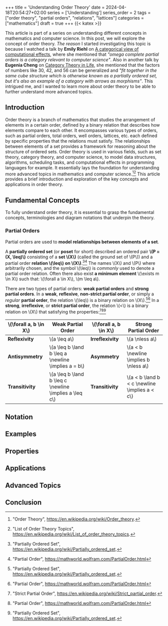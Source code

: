 +++
title = 'Understanding Order Theory'
date = 2024-04-18T20:54:27+02:00
series = ['Understanding']
series_order = 2
tags = ["order theory", "partial orders", "relations", "lattices"]
categories = ["mathematics"]
draft = true
+++
{{< katex >}}
<command- for-all="span.katex-mathml" remove-element defer>

This article is part of a series on understanding different concepts in mathematics and computer science.
In this post, we will explore the concept of order theory.
*The reason* I started investigating this topic is because I watched a talk by **Emily Riehl** on [A categorical view of computational effects](https://youtu.be/Ssx2_JKpB3U?t=601), where she mentioned that *"omega complete partial orders is a category relevant to computer science"*. Also in another talk by **Eugenia Cheng** on [Category Theory in Life](https://youtu.be/ho7oagHeqNc?t=919), she mentioned that the factors of numbers like 30, 42, and 56 can be generalized and *"fit together in the same cube structure which is otherwise known as a partially ordered set, but it's also an example of a category with arrows as morphisms"*.
This intrigued me, and I wanted to learn more about order theory to be able to further understand more advanced topics.

<!----------------------------------------------------------------->

## Introduction
<!--
    - Briefly define what partial orders are and their significance in mathematics and computer science.
    - Define the terms used in the context of partial orders.
    - Explain the defining properties of partial orders: reflexivity, antisymmetry, and transitivity.
    - Discuss the concept of posets (partially ordered sets).
    - Cover Relations
    - Chains
    - Lattices
    - Complete Partial Orders
    - Total Orders
    - Preorders
    - Strict Partial Orders
    - Weak Orders
    - Complete Lattices
-->

Order theory is a branch of mathematics that studies the arrangement of elements in a certain order,
defined by a binary relation that describes how elements compare to each other.
It encompasses various types of orders, such as partial orders, total orders, well orders, lattices, etc. each defined by specific properties that the relations must satisfy.
The relationships between elements of a set provides a framework for reasoning about the structure of ordered sets.
Order theory is used in various fields, such as set theory, category theory, and computer science, to model data structures, algorithms, scheduling tasks, and computational effects in programming languages for example.
It essentially lays the foundation for understanding more advanced topics in mathematics and computer science.[^OrderTheory][^ListOfOrderTheoryTopics]
This article provides a brief introduction and exploration of the key concepts and applications in order theory.

## Fundamental Concepts

To fully understand order theory, it is essential to grasp the fundamental concepts, terminologies and diagram notations that underpin the theory.

### Partial Orders

Partial orders are used to **model relationships between elements of a set**.

A **partially ordered set** (or **poset** for short) described an ordered pair **\\(P = (X, \leq)\\)** consisting of a **set \\(X\\)** (called the ground set of \\(P\\)) and a partial order **relation \\(\leq\\) on \\(X\\)**.[^PartiallyOrderedSet][^PartialOrder_Wolfram]
The names \\(X\\) and \\(P\\) where arbitrarily chosen, and the symbol \\(\leq\\) is *commonly* used to denote a partial order relation.
Often there also exist **a minimum element** \\(\exists m \in X\\) such that: \\(\forall a \in X\\), \\(m \leq a\\).

There are two types of partial orders: **weak partial orders** and **strong partial orders**.
In a **weak**, **reflexive**, **non-strict partial order**, or simply a *regular* **partial order**, the relation \\(\leq\\) is a binary relation on \\(X\\).[^PartiallyOrderedSet][^PartialOrder_Wolfram]
In a **strong**, **irreflexive**, or **strict partial order**, the relation \\(<\\) is a binary relation on \\(X\\) that satisfying the properties:[^StrictPartialOrder][^PartialOrder_Wolfram][^PartiallyOrderedSet]

| \\(\forall a, b \in X\\) | Weak Partial Order                                       | \\(\forall a, b \in X\\) | Strong Partial Order                            |
| ------------------------ | -------------------------------------------------------- | ------------------------ | ----------------------------------------------- |
| **Reflexivity**          | \\(a \leq a\\)                                           | **Irreflexivity**        | \\(a \nless a\\)                                |
| **Antisymmetry**         | \\(a \leq b \land b \leq a \newline \implies a = b\\)    | **Asymmetry**            | \\(a < b \newline \implies b \nless a\\)        |
| **Transitivity**         | \\(a \leq b \land b \leq c \newline \implies a \leq c\\) | **Transitivity**         | \\(a < b \land b < c \newline \implies a < c\\) |

<!----------------------------------------------------------------->

## Notation
<!--
    - Discuss the notation used to represent partial orders.
    - Hasse Diagrams
    - Cover Relations
-->

<!----------------------------------------------------------------->

## Examples
<!--
    - Provide examples of partial orders.
    - Discuss the properties of the examples.
    - Provide common examples of partial orders in daily mathematics and theoretical computer science.
    - Explain how partial orders relate to other mathematical structures like lattices and chains.
-->

<!----------------------------------------------------------------->

## Properties
<!--
    - Discuss the properties of partial orders.
    - Explore important properties such as the existence of least upper bounds and greatest lower bounds.
    - Discuss conditions under which these bounds exist.
    - Explain the significance of the properties in mathematics and computer science.
    - Discuss the relationship between partial orders and other mathematical structures.
    - Discuss the properties of partial orders in relation to lattices, chains, complete partial orders, total orders, preorders, strict partial orders, and weak orders.
-->

<!----------------------------------------------------------------->

## Applications
<!--
    - Discuss the applications and significance of partial orders in mathematics and computer science.
    - Explore how partial orders are used to model relationships between elements of a set.
    - Discuss how partial orders are used in data structures, algorithms, and computational effects in programming languages.
    - Explain how partial orders are used in category theory and set theory.
    - Illustrate how partial orders are used in data structure organization, scheduling tasks, and other computer science applications.
-->

<!----------------------------------------------------------------->

## Advanced Topics
<!--
    - Introduce concepts of complete partial orders and their relevance in theoretical computer science, particularly in domain theory and fixed point theorems.
-->

<!----------------------------------------------------------------->

## Conclusion
<!--
    - Summarize the key points discussed in the article.
    - Discuss the significance of understanding partial orders in mathematics and computer science.
    - Provide references for further reading on the topic.
    - Summarize the importance of understanding partial orders and potential areas of further research or application.
    - Conclude with a call to action for readers to explore the topic further.
    - Provide a list of references and resources for further reading.
    - Acknowledge the contributions of researchers and authors in the field of order theory and partial orders.
    - Thank the readers for their time and interest in the topic.
-->

<!----------------------------------------------------------------->

[^PartiallyOrderedSet]: "Partially Ordered Set", https://en.wikipedia.org/wiki/Partially_ordered_set.
[^ListOfOrderTheoryTopics]: "List of Order Theory Topics", https://en.wikipedia.org/wiki/List_of_order_theory_topics.
[^OrderTheory]: "Order Theory", https://en.wikipedia.org/wiki/Order_theory.
[^Preorder]: "Preorder", https://en.wikipedia.org/wiki/Preorder.
[^TotalOrder]: "Total Order", https://en.wikipedia.org/wiki/Total_order.
[^StrictPartialOrder]: "Strict Partial Order", https://en.wikipedia.org/wiki/Strict_partial_order.
[^WeakOrder]: "Weak Order", https://en.wikipedia.org/wiki/Weak_order.
[^CompleteLattice]: "Complete Lattice", https://en.wikipedia.org/wiki/Complete_lattice.
[^Lattice]: "Lattice", https://en.wikipedia.org/wiki/Lattice_(order).
[^CompletePartialOrder]: "Complete Partial Order", https://en.wikipedia.org/wiki/Complete_partial_order.
[^PartialOrder_Wolfram]: "Partial Order", https://mathworld.wolfram.com/PartialOrder.html
